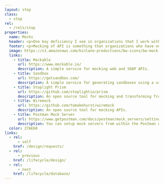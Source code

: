 ```yaml
---
layout: stop
class:
  - stop
rel:
  - /rels/stop  
properties:
  name: Mocks
  header: <p>One key deficiency I see in organizations that I work with on a regular basis, is the absence of the ability to quickly deploy a mock version of an API. Meaning, the ability to deliver a virtualized instance of the surface area of an API, that will accept requests, and return responses, without writing or generating any existing backend code. Mocking APIs require an API definition, and with many groups still producing these definitions from code, the ability to mock an API is lost in the shuffle. Leaving out the ability to play with an API before it ever gets built--which if you think about it, goes against much of why we design APIs in the first place.</p><p>Mocking of an API goes hand in hand with a design first approach. Being able to define, design, mock, and then receive feedback from potential consumers, then repeat until the desired API is delivered is significantly more efficient than writing code, deploying an API, and iterating on it via a full API evolution which spans a longer period of time. Over the last couple of years, a growing number of services and tooling have emerged to help us mock our APIs, as well as the schema that are used as part of their requests and responses, giving birth to this entirely new stop along the API journey.</p>    
  footer: <p>Mocking of API is something that organizations who have not adopted an API definition approach to delivering APIs cannot ever fully realize. When you have a robust, machine readable definition of the surface area of your API it allows you to quickly generate sandboxes, mocks, and virtualized instance of an API. These interfaces can then be consumed, and played with, and allow for API definitions to be adjusted, tweaked, and polished until it meets the needs of consumers. Shortening the feedback loop between each iteration, and version of an API--saving both time and money.</p><p>The API developers I've seen who have become proficient in defining and designing their APIs, and delivering mock APIs, have also begun to be more agile when it comes to mocking and virtualizing of data that gets returned as part of mock API responses. Further pushing mocking and virtualization into testing, security, and other critical aspects of the API journey. Being able to mock API interfaces is a sign that API operations is maturing, allowing for costly mistakes to be eliminated, or identified long before anything goes into production, making sure APIs meet the needs of both providers and consumers long before anything gets set into stone.</p>
  image: https://s3.amazonaws.com/kinlane-productions/bw-icons/bw-mock-interface.png
  links:
    - title: Mockable
      url: https://www.mockable.io/
      description: A simple service for mocking web and SOAP APIs.
    - title: Sandbox
      url: https://getsandbox.com/
      description: A simple service for generating sandboxes using a variety of formats.
    - title: Stoplight Prism
      url: https://github.com/stoplightio/prism
      description: An open source tool for mocking and transforming from OpenAPIs.
    - title: Wiremock
      url: https://github.com/tomakehurst/wiremock
      description: An open source tool for mocking APIs.
    - title: Postman Mock Server
      url: https://www.getpostman.com/docs/postman/mock_servers/setting_up_mock
      description: You can setup mock servers from within the Postman environment.                     
  color: 27AE60      
links:
  - rel:
      - self
    href: /design/requests/
  - rel:
      - previous
    href: /lifecycle/design/     
  - rel:
      - next
    href: /lifecycle/database/         
---
```

